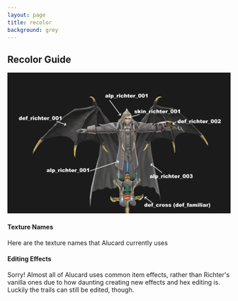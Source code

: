 ```yaml
---
layout: page
title: recolor
background: grey
---
```


<div class="col-lg-12 text-center">
	<h2 class="section-heading text-uppercase">Recolor Guide</h2>
</div>
<img class="img-fluid d-block mx-auto" src="assets\img\textureGuide.png" alt="">
<div class="col-lg-12 text-center">
	<h4 class="section-heading text-uppercase">Texture Names</h4>
</div>
Here are the texture names that Alucard currently uses

</br>
<div class="col-lg-12 text-center">
	<h4 class="section-heading text-uppercase">Editing Effects</h4>
</div>

Sorry! Almost all of Alucard uses common item effects, rather than Richter's vanilla ones due to how daunting creating new effects and hex editing is. Luckily the trails can still be edited, though.